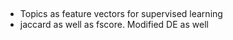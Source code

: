## 

- Topics as feature vectors for supervised learning
- jaccard as well as fscore. Modified DE as well